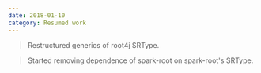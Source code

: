 ```yaml
---
date: 2018-01-10
category: Resumed work
---
```


> Restructured generics of root4j SRType. 

> Started removing dependence of spark-root on spark-root's SRType.


